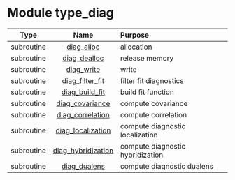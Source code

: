 # Module type_diag

| Type | Name | Purpose |
| :--: | :--: | :---------- |
| subroutine | [diag_alloc](https://github.com/JCSDA/saber/tree/develop/src/saber/bump/type_diag.F90#L52) | allocation |
| subroutine | [diag_dealloc](https://github.com/JCSDA/saber/tree/develop/src/saber/bump/type_diag.F90#L94) | release memory |
| subroutine | [diag_write](https://github.com/JCSDA/saber/tree/develop/src/saber/bump/type_diag.F90#L120) | write |
| subroutine | [diag_filter_fit](https://github.com/JCSDA/saber/tree/develop/src/saber/bump/type_diag.F90#L227) | filter fit diagnostics |
| subroutine | [diag_build_fit](https://github.com/JCSDA/saber/tree/develop/src/saber/bump/type_diag.F90#L348) | build fit function |
| subroutine | [diag_covariance](https://github.com/JCSDA/saber/tree/develop/src/saber/bump/type_diag.F90#L393) | compute covariance |
| subroutine | [diag_correlation](https://github.com/JCSDA/saber/tree/develop/src/saber/bump/type_diag.F90#L446) | compute correlation |
| subroutine | [diag_localization](https://github.com/JCSDA/saber/tree/develop/src/saber/bump/type_diag.F90#L521) | compute diagnostic localization |
| subroutine | [diag_hybridization](https://github.com/JCSDA/saber/tree/develop/src/saber/bump/type_diag.F90#L602) | compute diagnostic hybridization |
| subroutine | [diag_dualens](https://github.com/JCSDA/saber/tree/develop/src/saber/bump/type_diag.F90#L683) | compute diagnostic dualens |
